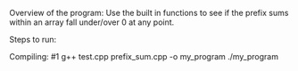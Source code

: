 Overview of the program: Use the built in functions to see if the prefix sums within an array fall under/over 0 at any point.

Steps to run:


Compiling:
#1
g++ test.cpp prefix_sum.cpp -o my_program
./my_program
